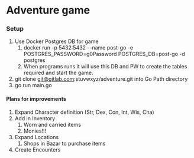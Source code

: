 # Adventure game

### Setup
1. Use Docker Postgres DB for game  
    1. docker run -p 5432:5432 --name post-go -e POSTGRES_PASSWORD=g0Password POSTGRES_DB=post-go -d postgres
    1. When programs runs it will use this DB and PW to create the tables required and start the game.
1. git clone git@gitlab.com:stuvwxyz/adventure.git into Go Path directory
1. go run main.go


#### Plans for improvements 
1. Expand Character definition (Str, Dex, Con, Int, Wis, Cha)
1. Add in Inventory
    1. Worn and carried items
    1. Monies!!!
1. Expand Locations
    1. Shops in Bazar to purchase items
1. Create Encounters


